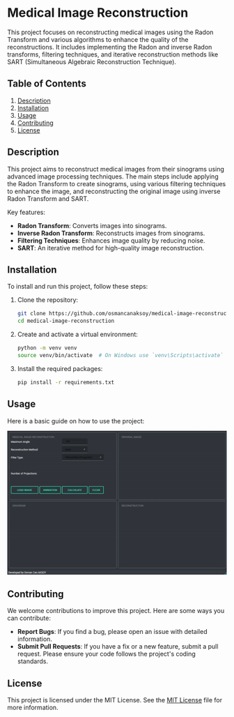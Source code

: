 # Medical Image Reconstruction

This project focuses on reconstructing medical images using the Radon Transform and various algorithms to enhance the quality of the reconstructions. It includes implementing the Radon and inverse Radon transforms, filtering techniques, and iterative reconstruction methods like SART (Simultaneous Algebraic Reconstruction Technique).

## Table of Contents
1. [Description](#description)
2. [Installation](#installation)
3. [Usage](#usage)
4. [Contributing](#contributing)
5. [License](#license)

## Description
This project aims to reconstruct medical images from their sinograms using advanced image processing techniques. The main steps include applying the Radon Transform to create sinograms, using various filtering techniques to enhance the image, and reconstructing the original image using inverse Radon Transform and SART.

Key features:
- **Radon Transform**: Converts images into sinograms.
- **Inverse Radon Transform**: Reconstructs images from sinograms.
- **Filtering Techniques**: Enhances image quality by reducing noise.
- **SART**: An iterative method for high-quality image reconstruction.

## Installation
To install and run this project, follow these steps:

1. Clone the repository:
    ```bash
    git clone https://github.com/osmancanaksoy/medical-image-reconstruction.git
    cd medical-image-reconstruction
    ```

2. Create and activate a virtual environment:
    ```bash
    python -m venv venv
    source venv/bin/activate  # On Windows use `venv\Scripts\activate`
    ```

3. Install the required packages:
    ```bash
    pip install -r requirements.txt
    ```

## Usage
Here is a basic guide on how to use the project:
<p align="center">
  <img src="screenshots/gif.gif"/>
</p>

## Contributing
We welcome contributions to improve this project. Here are some ways you can contribute:

- **Report Bugs**: If you find a bug, please open an issue with detailed information.
- **Submit Pull Requests**: If you have a fix or a new feature, submit a pull request. Please ensure your code follows the project's coding standards.

## License
This project is licensed under the MIT License. See the [MIT License](LICENSE) file for more information.

